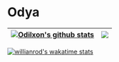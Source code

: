 # Odya

| <a href="https://github.com/odilxon/odilxon"><img align="center" src="https://github-readme-stats.vercel.app/api?username=odilxon&show_icons=true&include_all_commits=true&theme=dark&hide_border=true" alt="Odilxon's github stats" /></a> | <a href="https://github.com/odilxon/odilxon"><img align="center" src="https://github-readme-stats.vercel.app/api/top-langs/?username=odilxon&layout=compact&theme=dark&hide_border=true" /></a> |
| ------------- | ------------- |

[![willianrod's wakatime stats](https://github-readme-stats.vercel.app/api/wakatime?username=odilxon)](https://github.com/anuraghazra/github-readme-stats)
